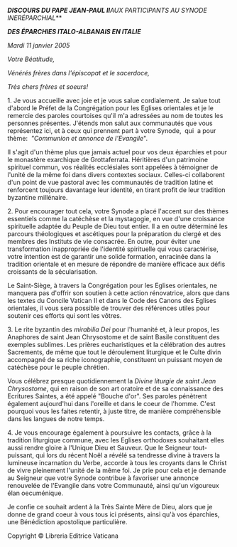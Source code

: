 ***DISCOURS DU PAPE JEAN-PAUL II**AUX PARTICIPANTS AU SYNODE INERÉPARCHIAL***

***DES ÉPARCHIES ITALO-ALBANAIS EN ITALIE***

*Mardi 11 janvier 2005*

*Votre Béatitude,*

*Vénérés frères dans l'épiscopat et le sacerdoce,*

*Très chers frères et soeurs!*

1. Je vous accueille avec joie et je vous salue cordialement. Je salue tout d'abord le Préfet de la Congrégation pour les Eglises orientales et je le remercie des paroles courtoises qu'il m'a adressées au nom de toutes les personnes présentes. J'étends mon salut aux communautés que vous représentez ici, et à ceux qui prennent part à votre Synode,  qui  a pour thème:  *"Communion et annonce de l'Evangile*".

Il s'agit d'un thème plus que jamais actuel pour vos deux éparchies et pour le monastère exarchique de Grottaferrata. Héritières d'un patrimoine spirituel commun, vos réalités ecclésiales sont appelées à témoigner de l'unité de la même foi dans divers contextes sociaux. Celles-ci collaborent d'un point de vue pastoral avec les communautés de tradition latine et renforcent toujours davantage leur identité, en tirant profit de leur tradition byzantine millénaire.

2. Pour encourager tout cela, votre Synode a placé l'accent sur des thèmes essentiels comme la catéchèse et la mystagogie, en vue d'une croissance spirituelle adaptée du Peuple de Dieu tout entier. Il a en outre déterminé les parcours théologiques et ascétiques pour la préparation du clergé et des membres des Instituts de vie consacrée. En outre, pour éviter une transformation inappropriée de l'identité spirituelle qui vous caractérise, votre intention est de garantir une solide formation, enracinée dans la tradition orientale et en mesure de répondre de manière efficace aux défis croissants de la sécularisation.

Le Saint-Siège, à travers la Congrégation pour les Eglises orientales, ne manquera pas d'offrir son soutien à cette action rénovatrice, alors que dans les textes du Concile Vatican II et dans le Code des Canons des Eglises orientales, il vous sera possible de trouver des références utiles pour soutenir ces efforts qui sont les vôtres.

3. Le rite byzantin des *mirabilia Dei* pour l'humanité et, à leur propos, les Anaphores de saint Jean Chrysostome et de saint Basile constituent des exemples sublimes. Les prières eucharistiques et la célébration des autres Sacrements, de même que tout le déroulement liturgique et le Culte divin accompagné de sa riche iconographie, constituent un puissant moyen de catéchèse pour le peuple chrétien.

Vous célébrez presque quotidiennement la *Divine liturgie de saint Jean Chrysostome*, qui en raison de son art oratoire et de sa connaissance des Ecritures Saintes, a été appelé "Bouche d'or". Ses paroles pénètrent également aujourd'hui dans l'oreille et dans le coeur de l'homme. C'est pourquoi vous les faites retentir, à juste titre, de manière compréhensible dans les langues de notre temps.

4. Je vous encourage également à poursuivre les contacts, grâce à la tradition liturgique commune, avec les Eglises orthodoxes souhaitant elles aussi rendre gloire à l'Unique Dieu et Sauveur. Que le Seigneur tout-puissant, qui lors du récent Noël a révélé sa tendresse divine à travers la lumineuse incarnation du Verbe, accorde à tous les croyants dans le Christ de vivre pleinement l'unité de la même foi. Je prie pour cela et je demande au Seigneur que votre Synode contribue à favoriser une annonce renouvelée de l'Evangile dans votre Communauté, ainsi qu'un vigoureux élan oecuménique.

Je confie ce souhait ardent à la Très Sainte Mère de Dieu, alors que je donne de grand coeur à vous tous ici présents, ainsi qu'à vos éparchies, une Bénédiction apostolique particulière.

Copyright © Libreria Editrice Vaticana